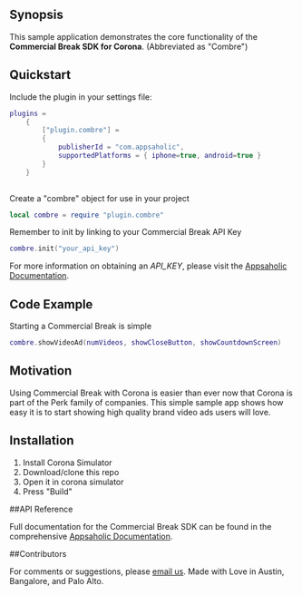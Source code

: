 ## Synopsis

This sample application demonstrates the core functionality of the **Commercial Break SDK for Corona**. (Abbreviated as "Combre")
## Quickstart

Include the plugin in your settings file: 

~~~lua
plugins =
    {
        ["plugin.combre"] =
        {
            publisherId = "com.appsaholic",
            supportedPlatforms = { iphone=true, android=true }
        }
    }
    
~~~

Create a "combre" object for use in your project

~~~lua
local combre = require "plugin.combre"
~~~~

Remember to init by linking to your Commercial Break API Key

~~~lua
combre.init("your_api_key")
~~~

For more information on obtaining an *API_KEY*, please visit the [Appsaholic Documentation](docs.appsaholic.com).

## Code Example

Starting a Commercial Break is simple 

~~~lua
combre.showVideoAd(numVideos, showCloseButton, showCountdownScreen)
~~~



## Motivation

Using Commercial Break with Corona is easier than ever now that Corona is part of the Perk family of companies. This simple sample app shows how easy it is to start showing high quality brand video ads users will love.

## Installation

1. Install Corona Simulator 
2. Download/clone this repo 
3. Open it in corona simulator
4. Press "Build"

##API Reference

Full documentation for the Commercial Break SDK can be found in the comprehensive [Appsaholic Documentation](http://docs.appsaholic.com/).

##Contributors

For comments or suggestions, please [email us](mailto:help@appsaholic.com).
Made with Love in Austin, Bangalore, and Palo Alto.

